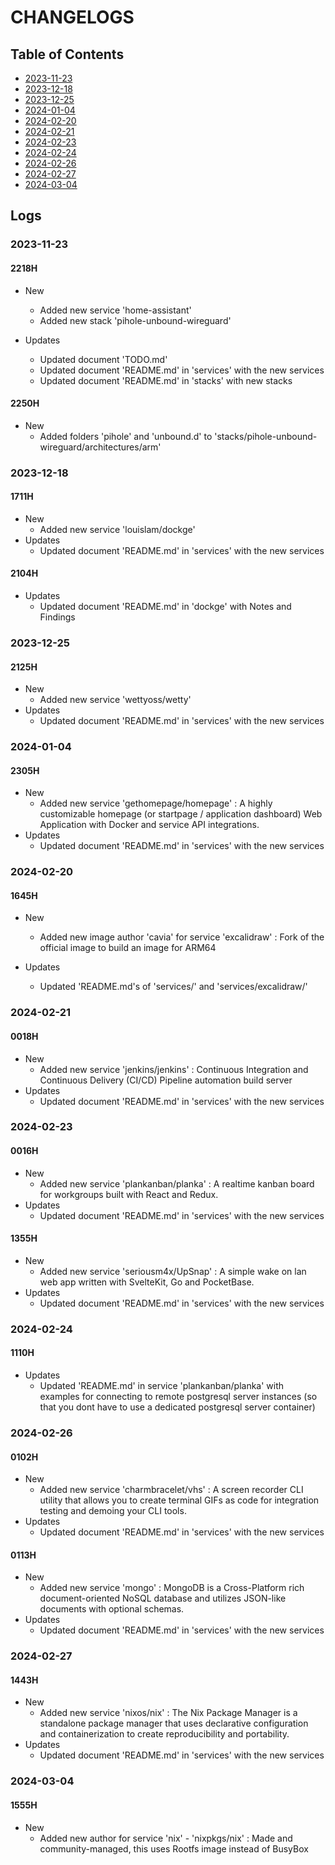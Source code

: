# CHANGELOGS

## Table of Contents
+ [2023-11-23](#2023-11-23)
+ [2023-12-18](#2023-12-18)
+ [2023-12-25](#2023-12-25)
+ [2024-01-04](#2024-01-04)
+ [2024-02-20](#2024-02-20)
+ [2024-02-21](#2024-02-21)
+ [2024-02-23](#2024-02-23)
+ [2024-02-24](#2024-02-24)
+ [2024-02-26](#2024-02-26)
+ [2024-02-27](#2024-02-27)
+ [2024-03-04](#2024-03-04)

## Logs
### 2023-11-23
#### 2218H
- New
    - Added new service 'home-assistant'
    - Added new stack 'pihole-unbound-wireguard'

- Updates
    - Updated document 'TODO.md'
    - Updated document 'README.md' in 'services' with the new services
    - Updated document 'README.md' in 'stacks' with new stacks

#### 2250H
- New
    - Added folders 'pihole' and 'unbound.d' to 'stacks/pihole-unbound-wireguard/architectures/arm'

### 2023-12-18
#### 1711H
- New
    - Added new service 'louislam/dockge'
- Updates
    - Updated document 'README.md' in 'services' with the new services

#### 2104H
- Updates
    - Updated document 'README.md' in 'dockge' with Notes and Findings

### 2023-12-25
#### 2125H
- New
    - Added new service 'wettyoss/wetty'
- Updates
    - Updated document 'README.md' in 'services' with the new services 

### 2024-01-04
#### 2305H
- New 
    - Added new service 'gethomepage/homepage' : A highly customizable homepage (or startpage / application dashboard) Web Application with Docker and service API integrations.
- Updates
    - Updated document 'README.md' in 'services' with the new services 

### 2024-02-20
#### 1645H
- New
    - Added new image author 'cavia' for service 'excalidraw' : Fork of the official image to build an image for ARM64

- Updates
    - Updated 'README.md's of 'services/' and 'services/excalidraw/'

### 2024-02-21
#### 0018H
- New
    - Added new service 'jenkins/jenkins' : Continuous Integration and Continuous Delivery (CI/CD) Pipeline automation build server
- Updates
    - Updated document 'README.md' in 'services' with the new services 

### 2024-02-23
#### 0016H
- New
    - Added new service 'plankanban/planka' : A realtime kanban board for workgroups built with React and Redux.
- Updates
    - Updated document 'README.md' in 'services' with the new services 

#### 1355H
- New
    - Added new service 'seriousm4x/UpSnap' : A simple wake on lan web app written with SvelteKit, Go and PocketBase.
- Updates
    - Updated document 'README.md' in 'services' with the new services 

### 2024-02-24
#### 1110H
- Updates
    - Updated 'README.md' in service 'plankanban/planka' with examples for connecting to remote postgresql server instances (so that you dont have to use a dedicated postgresql server container)

### 2024-02-26
#### 0102H
- New
    - Added new service 'charmbracelet/vhs' : A screen recorder CLI utility that allows you to create terminal GIFs as code for integration testing and demoing your CLI tools.
- Updates
    - Updated document 'README.md' in 'services' with the new services 

#### 0113H
- New
    - Added new service 'mongo' : MongoDB is a Cross-Platform rich document-oriented NoSQL database and utilizes JSON-like documents with optional schemas.
- Updates
    - Updated document 'README.md' in 'services' with the new services 

### 2024-02-27
#### 1443H
- New
    - Added new service 'nixos/nix' : The Nix Package Manager is a standalone package manager that uses declarative configuration and containerization to create reproducibility and portability.
- Updates
    - Updated document 'README.md' in 'services' with the new services 

### 2024-03-04
#### 1555H
- New
    + Added new author for service 'nix' - 'nixpkgs/nix' : Made and community-managed, this uses Rootfs image instead of BusyBox

